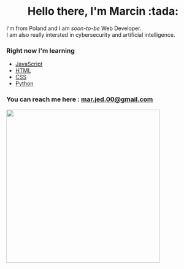 <h1 align="center"> Hello there, I'm Marcin :tada: </h1>

I'm from Poland and I am *soon-to-be* Web Developer. <br>
I am also really intersted in cybersecurity and artificial intelligence.

### Right now I'm learning 
- [JavaScript](https://developer.mozilla.org/en-US/docs/Learn/JavaScript/First_steps/What_is_JavaScript)
- [HTML](https://developer.mozilla.org/en-US/docs/Learn/HTML/Introduction_to_HTML)
- [CSS](https://developer.mozilla.org/en-US/docs/Learn/CSS/First_steps/What_is_CSS)
- [Python](https://www.python.org/doc/essays/blurb/)

### You can reach me here : **mar.jed.00@gmail.com**

<img src="https://i.kym-cdn.com/entries/icons/original/000/028/021/work.jpg" style="width:400px">
